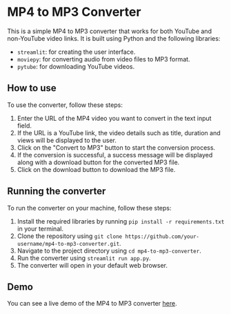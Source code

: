 # MP4 to MP3 Converter

This is a simple MP4 to MP3 converter that works for both YouTube and non-YouTube video links. It is built using Python and the following libraries:

- `streamlit`: for creating the user interface.
- `moviepy`: for converting audio from video files to MP3 format.
- `pytube`: for downloading YouTube videos.

## How to use

To use the converter, follow these steps:

1. Enter the URL of the MP4 video you want to convert in the text input field.
2. If the URL is a YouTube link, the video details such as title, duration and views will be displayed to the user.
3. Click on the "Convert to MP3" button to start the conversion process.
4. If the conversion is successful, a success message will be displayed along with a download button for the converted MP3 file.
5. Click on the download button to download the MP3 file.

## Running the converter

To run the converter on your machine, follow these steps:

1. Install the required libraries by running `pip install -r requirements.txt` in your terminal.
2. Clone the repository using `git clone https://github.com/your-username/mp4-to-mp3-converter.git`.
3. Navigate to the project directory using `cd mp4-to-mp3-converter`.
4. Run the converter using `streamlit run app.py`.
5. The converter will open in your default web browser.

## Demo

You can see a live demo of the MP4 to MP3 converter [here](https://deepankarvarma-mp4-to-mp3-converter-using-python-app-pyuc6s.streamlit.app/).
